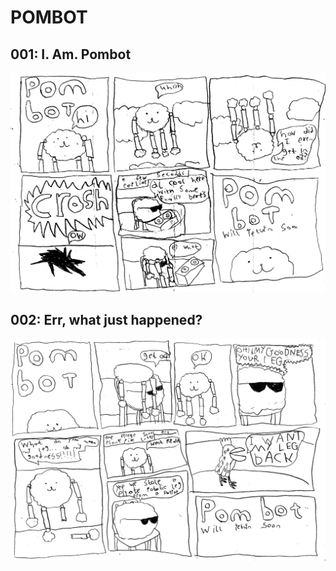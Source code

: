 # POMBOT

## 001: I. Am. Pombot

![#1](/img/pombot_001.png)

## 002: Err, what just happened?

![#1](/img/pombot_002.png)